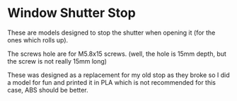# Window Shutter Stop

These are models designed to stop the shutter when opening it (for the ones which rolls up).

The screws hole are for M5.8x15 screws. (well, the hole is 15mm depth, but the screw is not really 15mm long)

These was designed as a replacement for my old stop as they broke so I did a model for fun and printed it in PLA which is not recommended for this case, ABS should be better.
